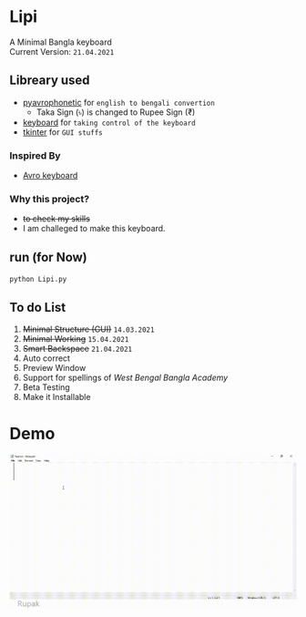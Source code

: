 # Lipi
A Minimal Bangla keyboard 
<br>Current Version: `21.04.2021`

## Libreary used
* [pyavrophonetic](https://github.com/TrendBreaker/pyAvroPhonetic) for `english to bengali convertion` 
   * Taka Sign (৳) is changed to Rupee Sign (₹)
* [keyboard](https://github.com/boppreh/keyboard) for `taking control of the keyboard`
* [tkinter](https://wiki.python.org/moin/TkInter) for `GUI stuffs`

### Inspired By 
* [Avro keyboard](https://www.omicronlab.com/avro-keyboard.html)

### Why this project?
* <strike>to check my skills</strike>
* I am challeged to make this keyboard.

## run (for Now)
```console
python Lipi.py
```


## To do List
1. <strike>Minimal Structure (GUI)</strike> `14.03.2021`
2. <strike>Minimal Working</strike> `15.04.2021`
3. <strike>Smart Backspace</strike> `21.04.2021`
4. Auto correct
5. Preview Window
6. Support for spellings of _West Bengal Bangla Academy_
7. Beta Testing
8. Make it  Installable
# Demo
<img src="image/demo.gif" width="540" height="270" />
